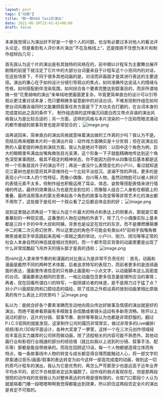 ```yaml
---
layout: post
tags: ["动画"]
title: "聊一聊Odd Taxi的演出"
date: 2021-06-30T23:43:42+08:00
draft: false
---
```

本来我觉得认为演出好不好是一个很个人的问题，也没有必要过多对他人的看法评头论足，但是看到有人评价本片演出”不在及格线上“，还是按捺不住想为本片和制作组辩白几句；

首先我认为这个片的演出是有其独特的风格在的，前中期以计程车为主要舞台展开剧情的前提下就注定了它片中的大部分台词量来自于计程车这个小空间内的对话，在这些场景下，不同于很多其他动画的是，对话而非画面才是其进行表达的主要途径。演出的重心在于如何设计分镜引导观众的焦点，如何准确传达说话人的情绪与性格，如何搭配剧伴渲染氛围，如何综合各个要素完整达到叙事目的，而非所谓地搞一些“花里胡哨的演出”来单纯地使画面更复杂，毕竟更简单直白的设计可以引导观众更注重对话本身；而只要稍微多留意剧中的对话台词，不难发现制作组在如何使台词风趣诙谐同时又能兼顾叙事任务方面是下了大功夫去打磨的，在台词本身的完成度如此之高的条件下， 制作组选择的这样偏沉闷直白而又带点诙谐的演出风格我认为是比较合适的；另一方面，这样的风格与本片渲染的一个压抑而暗流涌动的都市悬疑的故事背景也是非常契合的；
![image.png](https://i.loli.net/2021/07/18/Sr6KZe7Lu9yBhIn.png)

话再说回来，简单直白的演出风格就意味着演出做的工作真的少吗？我认为不是。完结后再来细数本片的一些演出片段：动作戏方面确实是十分贫弱；但在说演出拉胯的人最爱提的神态和演技方面，我认为是绝对不弱的：以田中这个角色为例，巨大的眼睛里布满血丝嘴角微张目光呆滞，这个形象一下子就能精确地传达到这个角色深受某事困扰、极其不稳定的精神状态，你不能因为田中从四集往后基本都是这样一个形象就说片子的演出不行；再说一直没什么表情变化的小户川，看过就知道花江夏树也是刻意将其声音维持在一个比较平淡低沉、波澜不惊的声线，更多的是表现小户川本人的个性特征，而像小偶像、白川等人物，虽然动物脸可以被人辨识的表情元素不太多，但制作组也积极运用了耳朵、体态、姿势等搭配表情来进行情绪的传达，最终的效果我认为也是完全到位的；而像智人组合二人身影在橱窗上的重叠、最终话用落水的蒙太奇串起各个角色的故事与改变等等非常艺术化的演出都不用吹了，这些属于是任何一个观众看了之后都会体会到的好；
![image.png](https://i.loli.net/2021/07/18/ERYxNljLhFqruUI.png)

说到这里就必须再说一下我认为这个片最大的特点和表达上的侧重点，那就是它着重摹刻的一种现实感。这番里的人物在动物的外表下，除了几个小偶像实际上基本都是三四十岁的中年大叔和阿姨，背景也是设定在现代的东京，而不是爆燃爆萌爆中二的某二次元奇幻世界，所以这里边的角色不可能会有类似45°前倾手指嘴角微微笑或者双手举高跳起来高喊一库贼之类的举动，小户川、刚力、阴沟等等正常的社会人本身自然的神态就是相对克制的，而一个都市现实背景的动画里要是出现了什么非常炫酷起飞吊炸天的镜头那才是真的违和；
![image.png](https://i.loli.net/2021/07/18/x6T7vzkboyN4rsK.png)

而nbht这人拿来带节奏的和漫画的对比我认为是非常不负责任的 ：首先，动画和漫画是截然不同的两种艺术体裁，后者追求特写的表现力，而前者更多的是连续画面的表达，漫画里传递信息的只有静止画面和一小点文字，以动画脚本这么高密度的台词，漫画要表达相同的意思，一格比动画包含更多信息量是理所应当的事情；再者，现在回看所谓白川的特写，一股阴谋论者的味道，是不是用力过于猛了点？对小户川面部肌肉和口腔动态的描绘，除了炫技之外假设真的放到动画里相比原版真的有什么表达上的优势吗？
![image.png](https://i.loli.net/2021/07/18/fG9iyl7JmdO4TNc.png)

私以为：能统合好各个要素准确而生动地向观众传达好故事及情感的演出就是好的演出，而绝不能单看原画有多精致复杂炫酷或者镜头运动有多新奇流畅。除开以上说过的部分，这片的分镜、叙事节奏、剧伴等等我认为也都是非常舒服的。翻过P.I.C.S官网的就能发现，这家制作公司的履历非常厚实，做过非常多的Live编排/视频/影片/3D和平面设计，各种大奖拿了一箩筐，这样一个在三次元创作领域经验丰富且实力雄厚的公司转而做动画，除了流程相关的内容可能不熟悉外，其他动画行业和影视行业相通的部分的经验值（就比如我以上说到的分镜、叙事手法、配乐等）那都是能自带继承的。而现在回顾这13话，每一个人物都塑造得立体而有特点，每一条故事线中人物的转变与成长都显得合理而能触动人心，将一部文字的原案通过音乐/画面/叙事的表达转变为如今这样一部高完成度的动画，做到这一切的奇巧计程车的演出，我认为它是优秀的，再怎么严苛那至少也是远高于近年业界平均水平的，说它不合格那肯定远失偏颇了。动作戏的弱点客观存在，但是那两段很短的动作戏的贫弱我认为对整体表达的作用是很有限的，仓库门口那段个人认为就是隔着门播一段嗯嗯啊啊我觉得都能达到效果，所以抓住这两段否定全片的演出是肯定不可取的。

